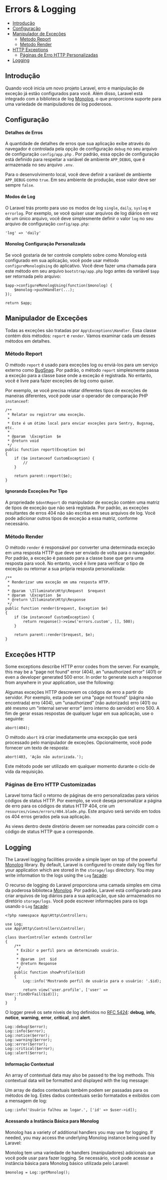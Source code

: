# Errors & Logging

- [Introdução](#introduction)
- [Configuração](#configuration)
- [Manipulador de Exceções](#the-exception-handler)
	- [Metodo Report](#report-method)
	- [Metodo Render](#render-method)
- [HTTP Exceptions](#http-exceptions)
	- [Páginas de Erro HTTP Personalizadas](#custom-http-error-pages)
- [Logging](#logging)

<a name="introduction"></a>
## Introdução

Quando você inicia um novo projeto Laravel, erro e manipulação de exceção já estão configurados para você. Além disso, Laravel está integrado com a biblioteca de log [Monolog](https://github.com/Seldaek/monolog), o que proporciona suporte para uma variedade de manipuladores de log poderosos.

<a name="configuration"></a>
## Configuração

#### Detalhes de Erros

A quantidade de detalhes de erros que sua aplicação exibe através do navegador é controlada pela opção de configuração `debug` no seu arquivo de configuração `config/app.php` . Por padrão, essa opção de configuração está definido para respeitar a variável de ambiente `APP_DEBUG`, que é armazenada no seu arquivo `.env`.

Para o desenvolvimento local, você deve definir a variável de ambiente `APP_DEBUG` como `true`. Em seu ambiente de produção, esse valor deve ser sempre `false`.

#### Modos de Log

O Laravel trás pronto para uso os modos de log `single`, `daily`, `syslog` e `errorlog`. Por exemplo, se você quiser usar arquivos de log diários em vez de um único arquivo, você deve simplesmente definir o valor `log` no seu arquivo de configuração `config/app.php`:

	'log' => 'daily'

#### Monolog Configuração Personalizada

Se você gostaria de ter controle completo sobre como Monolog está configurado em sua aplicação, você pode usar método `configureMonologUsing` do aplicativo. Você deve fazer uma chamada para este método em seu arquivo `bootstrap/app.php` logo antes da variável `$app` ser retornada pelo arquivo:

	$app->configureMonologUsing(function($monolog) {
		$monolog->pushHandler(...);
	});

	return $app;

<a name="the-exception-handler"></a>
## Manipulador de Exceções

Todas as exceções são tratadas por `App\Exceptions\Handler`. Essa classe contém dois métodos: `report` e `render`. Vamos examinar cada um desses métodos em detalhes.

<a name="report-method"></a>
### Método Report

O método `report` é usado para exceções log ou enviá-los para um serviço externo como [BugSnag](https://bugsnag.com). Por padrão, o método `report` simplesmente passa a exceção para a classe base onde a exceção é registrada. No entanto, você é livre para fazer exceções de log como quiser.

Por exemplo, se você precisa relatar diferentes tipos de exceções de maneiras diferentes, você pode usar o operador de comparação PHP `instanceof`:

	/**
	 * Relatar ou registrar uma exceção.
	 *
	 * Este é um ótimo local para enviar exceções para Sentry, Bugsnag, etc.
	 *
	 * @param  \Exception  $e
	 * @return void
	 */
	public function report(Exception $e)
	{
		if ($e instanceof CustomException) {
			//
		}

		return parent::report($e);
	}

#### Ignorando Exceções Por Tipo

A propriedade `$dontReport` do manipulador de exceção contém uma matriz de tipos de exceção que não será registada. Por padrão, as exceções resultantes de erros 404 não são escritas em seus arquivos de log. Você pode adicionar outros tipos de exceção a essa matriz, conforme necessário.

<a name="render-method"></a>
### Método Render

O método `render` é responsável por converter uma determinada exceção em uma resposta HTTP que deve ser enviado de volta para o navegador. Por padrão, a exceção é passado para a classe base que gera uma resposta para você. No entanto, você é livre para verificar o tipo de exceção ou retornar a sua própria resposta personalizada:

    /**
     * Renderizar uma exceção em uma resposta HTTP.
     *
     * @param  \Illuminate\Http\Request  $request
     * @param  \Exception  $e
     * @return \Illuminate\Http\Response
     */
    public function render($request, Exception $e)
    {
    	if ($e instanceof CustomException) {
    		return response()->view('errors.custom', [], 500);
    	}

        return parent::render($request, $e);
    }

<a name="http-exceptions"></a>
## Exceções HTTP

Some exceptions describe HTTP error codes from the server. For example, this may be a "page not found" error (404), an "unauthorized error" (401) or even a developer generated 500 error. In order to generate such a response from anywhere in your application, use the following:

Algumas exceções HTTP descrevem os códigos de erro a partir do servidor. Por exemplo, esta pode ser uma "page not found" (página não encontrada) erro (404), um "unauthorized" (não autorizado) erro (401) ou até mesmo um "internal server error" (erro interno do servidor) erro 500. A fim de gerar essas respostas de qualquer lugar em sua aplicação, use o seguinte:

	abort(404);

O método `abort` irá criar imediatamente uma excepção que será processado pelo manipulador de exceções. Opcionalmente, você pode fornecer um texto de resposta:

	abort(403, 'Ação não autorizada.');

Este método pode ser utilizado em qualquer momento durante o ciclo de vida da requisição.

<a name="custom-http-error-pages"></a>
### Páginas de Erro HTTP Customizadas

Laravel torna fácil o retorno de páginas de erro personalizadas para vários códigos de status HTTP. Por exemplo, se você deseja personalizar a página de erro para os códigos de status HTTP 404, crie um `resources/views/errors/404.blade.php`. Este arquivo será servido em todos os 404 erros gerados pela sua aplicação.

As views dentro deste diretório devem ser nomeadas para coincidir com o código de status HTTP que a corresponde.

<a name="logging"></a>
## Logging

The Laravel logging facilities provide a simple layer on top of the powerful [Monolog](http://github.com/seldaek/monolog) library. By default, Laravel is configured to create daily log files for your application which are stored in the `storage/logs` directory. You may write information to the logs using the `Log` [facade](/docs/{{version}}/facades):

O recurso de logging do Laravel proporciona uma camada simples em cima da poderosa biblioteca [Monolog](http://github.com/seldaek/monolog). Por padrão, Laravel está configurado para criar arquivos de log diários para a sua aplicação, que são armazenados no diretório `storage/logs`. Você pode escrever informações para os logs usando o `Log` [facade](/docs/{{version}}/facades):

	<?php namespace App\Http\Controllers;

	use Log;
	use App\Http\Controllers\Controller;

	class UserController extends Controller
	{
		/**
		 * Exibir o perfil para um determinado usuário.
		 *
		 * @param  int  $id
		 * @return Response
		 */
		public function showProfile($id)
		{
			Log::info('Mostrando perfil de usuário para o usuário: '.$id);

			return view('user.profile', ['user' => User::findOrFail($id)]);
		}
	}

O logger prevê os sete níveis de log definidos no [RFC 5424](http://tools.ietf.org/html/rfc5424): **debug**, **info**, **notice**, **warning**, **error**, **critical**, and **alert**.

	Log::debug($error);
	Log::info($error);
	Log::notice($error);
	Log::warning($error);
	Log::error($error);
	Log::critical($error);
	Log::alert($error);

#### Informação Contextual

An array of contextual data may also be passed to the log methods. This contextual data will be formatted and displayed with the log message:

Um array de dados contextuais também podem ser passadas para os métodos de log. Estes dados contextuais serão formatados e exibidos com a mensagem de log:

	Log::info('Usuário falhou ao logar.', ['id' => $user->id]);

#### Acessando a Instância Básica para Monolog

Monolog has a variety of additional handlers you may use for logging. If needed, you may access the underlying Monolog instance being used by Laravel:

Monolog tem uma variedade de handlers (manipuladores) adicionais que você pode usar para fazer logging. Se necessário, você pode acessar a instância básica para Monolog básico utilizada pelo Laravel:

	$monolog = Log::getMonolog();
